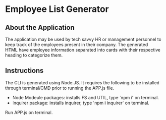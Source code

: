 # Employee List Generator

## About the Application

The application may be used by tech savvy HR or management personnel to keep track of the employees present in their company. The generated HTML have employee information separated into cards with their respective heading to categorize them.

## Instructions

The CLI is generated using Node.JS. It requires the following to be installed through terminal/CMD prior to running the APP.js file.

  - Node Modeule packages: installs FS and UTIL, type 'npm i' on terminal.
  - Inquirer package: installs inquirer, type 'npm i inquirer' on terminal.

Run APP.js on terminal.

